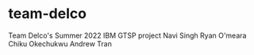 # team-delco
Team Delco's Summer 2022 IBM GTSP project
Navi Singh
Ryan O'meara
Chiku Okechukwu
Andrew Tran
